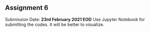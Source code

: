 ## Assignment 6

Submission Date: **23rd February 2021 EOD** 
Use Jupyter Notebook for submitting the codes. It will be better to visualize.